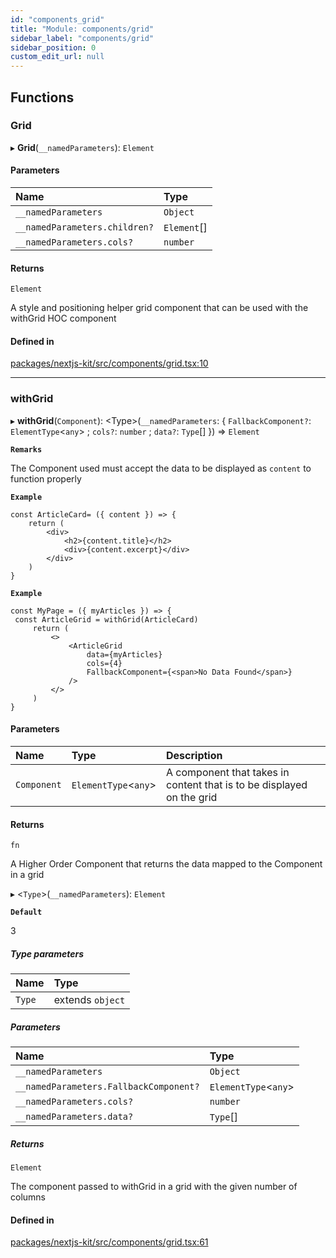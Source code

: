 ```yaml
---
id: "components_grid"
title: "Module: components/grid"
sidebar_label: "components/grid"
sidebar_position: 0
custom_edit_url: null
---
```


## Functions

### Grid

▸ **Grid**(`__namedParameters`): `Element`

#### Parameters

| Name | Type |
| :------ | :------ |
| `__namedParameters` | `Object` |
| `__namedParameters.children?` | `Element`[] |
| `__namedParameters.cols?` | `number` |

#### Returns

`Element`

A style and positioning helper grid component that can be used with the withGrid HOC component

#### Defined in

[packages/nextjs-kit/src/components/grid.tsx:10](https://github.com/pantheon-systems/decoupled-kit-js/blob/e10f27e/packages/nextjs-kit/src/components/grid.tsx#L10)

___

### withGrid

▸ **withGrid**(`Component`): <Type\>(`__namedParameters`: { `FallbackComponent?`: `ElementType`<`any`\> ; `cols?`: `number` ; `data?`: `Type`[]  }) => `Element`

**`Remarks`**

The Component used must accept the data to be displayed as `content` to function properly

**`Example`**

```
const ArticleCard= ({ content }) => {
	return (
		<div>
			<h2>{content.title}</h2>
			<div>{content.excerpt}</div>
		</div>
	)
}
```

**`Example`**

```
const MyPage = ({ myArticles }) => {
 const ArticleGrid = withGrid(ArticleCard)
	 return (
		 <>
			 <ArticleGrid
				 data={myArticles}
				 cols={4}
				 FallbackComponent={<span>No Data Found</span>}
			 />
		 </>
	 )
}
```

#### Parameters

| Name | Type | Description |
| :------ | :------ | :------ |
| `Component` | `ElementType`<`any`\> | A component that takes in content that is to be displayed on the grid |

#### Returns

`fn`

A Higher Order Component that returns the data mapped to the Component in a grid

▸ <`Type`\>(`__namedParameters`): `Element`

**`Default`**

3

##### Type parameters

| Name | Type |
| :------ | :------ |
| `Type` | extends `object` |

##### Parameters

| Name | Type |
| :------ | :------ |
| `__namedParameters` | `Object` |
| `__namedParameters.FallbackComponent?` | `ElementType`<`any`\> |
| `__namedParameters.cols?` | `number` |
| `__namedParameters.data?` | `Type`[] |

##### Returns

`Element`

The component passed to withGrid in a grid with the given number of columns

#### Defined in

[packages/nextjs-kit/src/components/grid.tsx:61](https://github.com/pantheon-systems/decoupled-kit-js/blob/e10f27e/packages/nextjs-kit/src/components/grid.tsx#L61)
